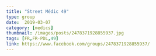 ```yaml
---
title: "Street Médic 49"
type: group
date:  2019-03-07
category: [medics]
thumbnail: /images/posts/2478371928855937.jpg
tags: [FR,FR-PDL,49]
link: https://www.facebook.com/groups/2478371928855937/
---
```

